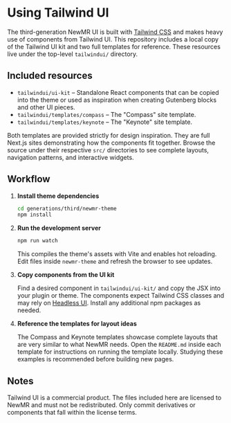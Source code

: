 # Using Tailwind UI

The third-generation NewMR UI is built with [Tailwind CSS](https://tailwindcss.com) and makes heavy use of components from Tailwind UI. This repository includes a local copy of the Tailwind UI kit and two full templates for reference. These resources live under the top-level `tailwindui/` directory.

## Included resources

- `tailwindui/ui-kit` – Standalone React components that can be copied into the theme or used as inspiration when creating Gutenberg blocks and other UI pieces.
- `tailwindui/templates/compass` – The "Compass" site template.
- `tailwindui/templates/keynote` – The "Keynote" site template.

Both templates are provided strictly for design inspiration. They are full Next.js sites demonstrating how the components fit together. Browse the source under their respective `src/` directories to see complete layouts, navigation patterns, and interactive widgets.

## Workflow

1. **Install theme dependencies**
   
   ```bash
   cd generations/third/newmr-theme
   npm install
   ```

2. **Run the development server**

   ```bash
   npm run watch
   ```

   This compiles the theme's assets with Vite and enables hot reloading. Edit files inside `newmr-theme` and refresh the browser to see updates.

3. **Copy components from the UI kit**

   Find a desired component in `tailwindui/ui-kit/` and copy the JSX into your plugin or theme. The components expect Tailwind CSS classes and may rely on [Headless UI](https://headlessui.dev). Install any additional npm packages as needed.

4. **Reference the templates for layout ideas**

   The Compass and Keynote templates showcase complete layouts that are very similar to what NewMR needs. Open the `README.md` inside each template for instructions on running the template locally. Studying these examples is recommended before building new pages.

## Notes

Tailwind UI is a commercial product. The files included here are licensed to NewMR and must not be redistributed. Only commit derivatives or components that fall within the license terms.

